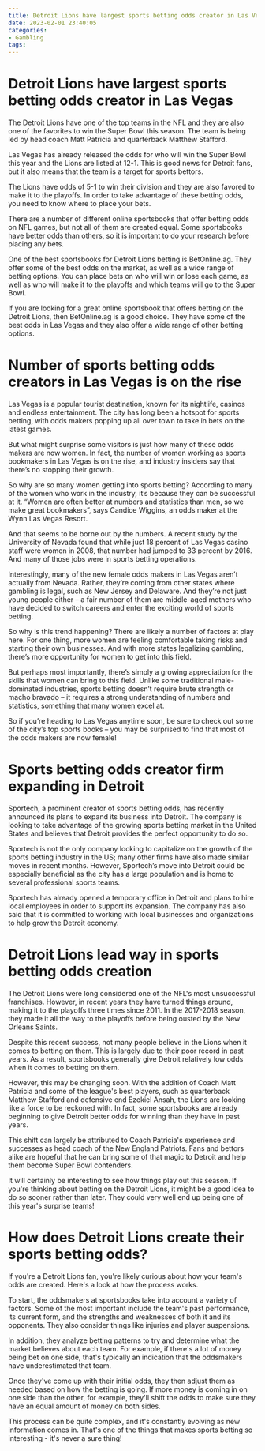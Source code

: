 ```yaml
---
title: Detroit Lions have largest sports betting odds creator in Las Vegas
date: 2023-02-01 23:40:05
categories:
- Gambling
tags:
---
```



#  Detroit Lions have largest sports betting odds creator in Las Vegas

The Detroit Lions have one of the top teams in the NFL and they are also one of the favorites to win the Super Bowl this season. The team is being led by head coach Matt Patricia and quarterback Matthew Stafford.

Las Vegas has already released the odds for who will win the Super Bowl this year and the Lions are listed at 12-1. This is good news for Detroit fans, but it also means that the team is a target for sports bettors.

The Lions have odds of 5-1 to win their division and they are also favored to make it to the playoffs. In order to take advantage of these betting odds, you need to know where to place your bets.

There are a number of different online sportsbooks that offer betting odds on NFL games, but not all of them are created equal. Some sportsbooks have better odds than others, so it is important to do your research before placing any bets.

One of the best sportsbooks for Detroit Lions betting is BetOnline.ag. They offer some of the best odds on the market, as well as a wide range of betting options. You can place bets on who will win or lose each game, as well as who will make it to the playoffs and which teams will go to the Super Bowl.

If you are looking for a great online sportsbook that offers betting on the Detroit Lions, then BetOnline.ag is a good choice. They have some of the best odds in Las Vegas and they also offer a wide range of other betting options.

#  Number of sports betting odds creators in Las Vegas is on the rise

Las Vegas is a popular tourist destination, known for its nightlife, casinos and endless entertainment. The city has long been a hotspot for sports betting, with odds makers popping up all over town to take in bets on the latest games.

But what might surprise some visitors is just how many of these odds makers are now women. In fact, the number of women working as sports bookmakers in Las Vegas is on the rise, and industry insiders say that there’s no stopping their growth.

So why are so many women getting into sports betting? According to many of the women who work in the industry, it’s because they can be successful at it. “Women are often better at numbers and statistics than men, so we make great bookmakers”, says Candice Wiggins, an odds maker at the Wynn Las Vegas Resort.

And that seems to be borne out by the numbers. A recent study by the University of Nevada found that while just 18 percent of Las Vegas casino staff were women in 2008, that number had jumped to 33 percent by 2016. And many of those jobs were in sports betting operations.

Interestingly, many of the new female odds makers in Las Vegas aren’t actually from Nevada. Rather, they’re coming from other states where gambling is legal, such as New Jersey and Delaware. And they’re not just young people either – a fair number of them are middle-aged mothers who have decided to switch careers and enter the exciting world of sports betting.

So why is this trend happening? There are likely a number of factors at play here. For one thing, more women are feeling comfortable taking risks and starting their own businesses. And with more states legalizing gambling, there’s more opportunity for women to get into this field.

But perhaps most importantly, there’s simply a growing appreciation for the skills that women can bring to this field. Unlike some traditional male-dominated industries, sports betting doesn’t require brute strength or macho bravado – it requires a strong understanding of numbers and statistics, something that many women excel at.

So if you’re heading to Las Vegas anytime soon, be sure to check out some of the city’s top sports books – you may be surprised to find that most of the odds makers are now female!

#  Sports betting odds creator firm expanding in Detroit

Sportech, a prominent creator of sports betting odds, has recently announced its plans to expand its business into Detroit. The company is looking to take advantage of the growing sports betting market in the United States and believes that Detroit provides the perfect opportunity to do so.

 Sportech is not the only company looking to capitalize on the growth of the sports betting industry in the US; many other firms have also made similar moves in recent months. However, Sportech’s move into Detroit could be especially beneficial as the city has a large population and is home to several professional sports teams.

Sportech has already opened a temporary office in Detroit and plans to hire local employees in order to support its expansion. The company has also said that it is committed to working with local businesses and organizations to help grow the Detroit economy.

#  Detroit Lions lead way in sports betting odds creation

The Detroit Lions were long considered one of the NFL's most unsuccessful franchises. However, in recent years they have turned things around, making it to the playoffs three times since 2011. In the 2017-2018 season, they made it all the way to the playoffs before being ousted by the New Orleans Saints.

Despite this recent success, not many people believe in the Lions when it comes to betting on them. This is largely due to their poor record in past years. As a result, sportsbooks generally give Detroit relatively low odds when it comes to betting on them.

However, this may be changing soon. With the addition of Coach Matt Patricia and some of the league's best players, such as quarterback Matthew Stafford and defensive end Ezekiel Ansah, the Lions are looking like a force to be reckoned with. In fact, some sportsbooks are already beginning to give Detroit better odds for winning than they have in past years.

This shift can largely be attributed to Coach Patricia's experience and successes as head coach of the New England Patriots. Fans and bettors alike are hopeful that he can bring some of that magic to Detroit and help them become Super Bowl contenders.

It will certainly be interesting to see how things play out this season. If you're thinking about betting on the Detroit Lions, it might be a good idea to do so sooner rather than later. They could very well end up being one of this year's surprise teams!

#  How does Detroit Lions create their sports betting odds?

If you're a Detroit Lions fan, you're likely curious about how your team's odds are created. Here's a look at how the process works.

To start, the oddsmakers at sportsbooks take into account a variety of factors. Some of the most important include the team's past performance, its current form, and the strengths and weaknesses of both it and its opponents. They also consider things like injuries and player suspensions.

In addition, they analyze betting patterns to try and determine what the market believes about each team. For example, if there's a lot of money being bet on one side, that's typically an indication that the oddsmakers have underestimated that team.

Once they've come up with their initial odds, they then adjust them as needed based on how the betting is going. If more money is coming in on one side than the other, for example, they'll shift the odds to make sure they have an equal amount of money on both sides.

This process can be quite complex, and it's constantly evolving as new information comes in. That's one of the things that makes sports betting so interesting - it's never a sure thing!